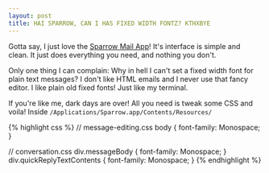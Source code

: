 ```yaml
---
layout: post
title: HAI SPARROW, CAN I HAS FIXED WIDTH FONTZ? KTHXBYE
---
```


Gotta say, I just love the [Sparrow Mail App](http://www.sparrowmailapp.com/)! It's interface is simple and clean. It just does everything you need, and nothing you don't.

Only one thing I can complain: Why in hell I can't set a fixed width font for plain text messages? I don't like HTML emails and I never use that fancy editor. I like plain old fixed fonts! Just like my terminal.

If you're like me, dark days are over! All you need is tweak some CSS and voila! Inside `/Applications/Sparrow.app/Contents/Resources/`

{% highlight css %}
// message-editing.css
body { font-family: Monospace; }

// conversation.css
div.messageBody { font-family: Monospace; }
div.quickReplyTextContents { font-family: Monospace; }
{% endhighlight %}
